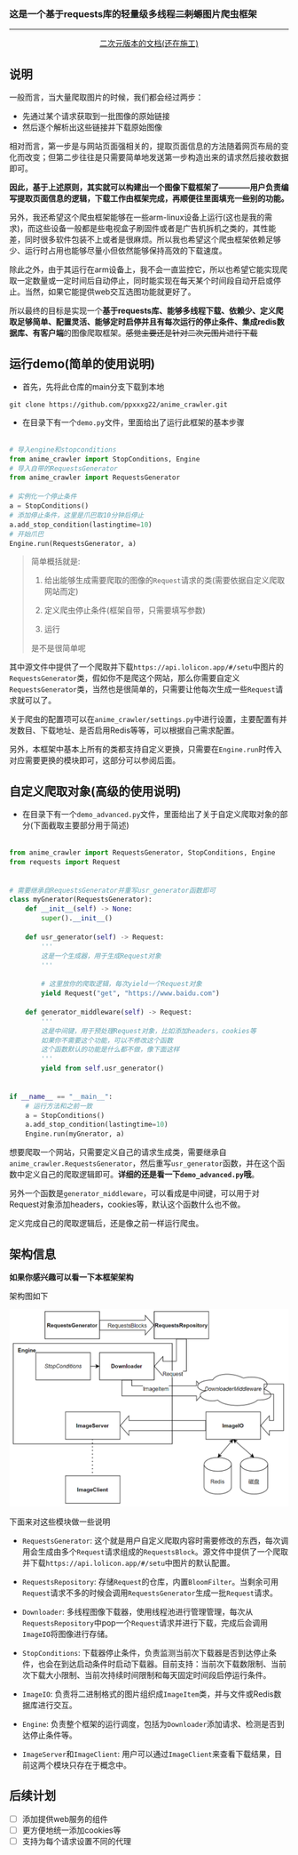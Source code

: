 ### 这是一个基于requests库的轻量级多线程~~二刺螈~~图片爬虫框架

---

<div align="center">
  <a href="docs/二刺螈README.md"> 二次元版本的文档(还在施工) </a>
</div>

## 说明

一般而言，当大量爬取图片的时候，我们都会经过两步：

- 先通过某个请求获取到一批图像的原始链接
- 然后逐个解析出这些链接并下载原始图像

相对而言，第一步是与网站页面强相关的，提取页面信息的方法随着网页布局的变化而改变；但第二步往往是只需要简单地发送第一步构造出来的请求然后接收数据即可。

**因此，基于上述原则，其实就可以构建出一个图像下载框架了————用户负责编写提取页面信息的逻辑，下载工作由框架完成，再顺便往里面填充一些别的功能。**

另外，我还希望这个爬虫框架能够在一些arm-linux设备上运行(这也是我的需求)，而这些设备一般都是些电视盒子刷固件或者是广告机拆机之类的，其性能差，同时很多软件包装不上或者是很麻烦。所以我也希望这个爬虫框架依赖足够少、运行时占用也能够尽量小但依然能够保持高效的下载速度。

除此之外，由于其运行在arm设备上，我不会一直监控它，所以也希望它能实现爬取一定数量或一定时间后自动停止，同时能实现在每天某个时间段自动开启或停止。当然，如果它能提供web交互选图功能就更好了。

所以最终的目标是实现一个**基于requests库、能够多线程下载、依赖少、定义爬取足够简单、配置灵活、能够定时启停并且有每次运行的停止条件、集成redis数据库、有客户端**的图像爬取框架。~~感觉主要还是针对二次元图片进行下载~~

## 运行demo(简单的使用说明)

- 首先，先将此仓库的main分支下载到本地

```
git clone https://github.com/ppxxxg22/anime_crawler.git
```

- 在目录下有一个`demo.py`文件，里面给出了运行此框架的基本步骤

```python

# 导入engine和stopconditions
from anime_crawler import StopConditions, Engine
# 导入自带的RequestsGenerator
from anime_crawler import RequestsGenerator

# 实例化一个停止条件
a = StopConditions()
# 添加停止条件，这里是爪巴取10分钟后停止
a.add_stop_condition(lastingtime=10)
# 开始爪巴
Engine.run(RequestsGenerator, a)

```

> 简单概括就是:
> 
> 1. 给出能够生成需要爬取的图像的`Request`请求的类(需要依据自定义爬取网站而定)
> 
> 2. 定义爬虫停止条件(框架自带，只需要填写参数)
> 
> 3. 运行
>
> 是不是很简单呢

其中源文件中提供了一个爬取并下载`https://api.lolicon.app/#/setu`中图片的`RequestsGenerator`类，假如你不是爬这个网站，那么你需要自定义`RequestsGenerator`类，当然也是很简单的，只需要让他每次生成一些`Request`请求就可以了。

关于爬虫的配置项可以在`anime_crawler/settings.py`中进行设置，主要配置有并发数目、下载地址、是否启用Redis等等，可以根据自己需求配置。

另外，本框架中基本上所有的类都支持自定义更换，只需要在`Engine.run`时传入对应需要更换的模块即可，这部分可以参阅后面。

## 自定义爬取对象(高级的使用说明)

- 在目录下有一个`demo_advanced.py`文件，里面给出了关于自定义爬取对象的部分(下面截取主要部分用于简述)

```python

from anime_crawler import RequestsGenerator, StopConditions, Engine
from requests import Request


# 需要继承自RequestsGenerator并重写usr_generator函数即可
class myGnerator(RequestsGenerator):
    def __init__(self) -> None:
        super().__init__()

    def usr_generator(self) -> Request:
        '''
        这是一个生成器，用于生成Request对象
        '''

        # 这里放你的爬取逻辑，每次yield一个Request对象
        yield Request("get", "https://www.baidu.com")

    def generator_middleware(self) -> Request:
        '''
        这是中间键，用于预处理Request对象，比如添加headers，cookies等
        如果你不需要这个功能，可以不修改这个函数
        这个函数默认的功能是什么都不做，像下面这样
        '''
        yield from self.usr_generator()


if __name__ == "__main__":
    # 运行方法和之前一致
    a = StopConditions()
    a.add_stop_condition(lastingtime=10)
    Engine.run(myGnerator, a)

```

想要爬取一个网站，只需要定义自己的请求生成类，需要继承自`anime_crawler.RequestsGenerator`，然后重写`usr_generator`函数，并在这个函数中定义自己的爬取逻辑即可。**详细的还是看一下`demo_advanced.py`哦**。

另外一个函数是`generator_middleware`，可以看成是中间键，可以用于对Request对象添加headers，cookies等，默认这个函数什么也不做。

定义完成自己的爬取逻辑后，还是像之前一样运行爬虫。

## 架构信息

**如果你感兴趣可以看一下本框架架构**

架构图如下

![](docs/imgs/架构图.png)

下面来对这些模块做一些说明

- `RequestsGenerator`: 这个就是用户自定义爬取内容时需要修改的东西，每次调用会生成由多个`Request`请求组成的`RequestsBlock`。源文件中提供了一个爬取并下载`https://api.lolicon.app/#/setu`中图片的默认配置。

- `RequestsRepository`: 存储`Request`的仓库，内置`BloomFilter`。当剩余可用`Request`请求不多的时候会调用`RequestsGenerator`生成一批`Request`请求。

- `Downloader`: 多线程图像下载器，使用线程池进行管理管理，每次从`RequestsRepository`中pop一个`Request`请求并进行下载，完成后会调用`ImageIO`将图像进行存储。

- `StopConditions`: 下载器停止条件，负责监测当前次下载器是否到达停止条件，也会在到达启动条件时启动下载器。目前支持：当前次下载数限制、当前次下载大小限制、当前次持续时间限制和每天固定时间段启停运行条件。

- `ImageIO`: 负责将二进制格式的图片组织成`ImageItem`类，并与文件或Redis数据库进行交互。

- `Engine`: 负责整个框架的运行调度，包括为`Downloader`添加请求、检测是否到达停止条件等。

- `ImageServer`和`ImageClient`: 用户可以通过`ImageClient`来查看下载结果，目前这两个模块只存在于概念中。

## 后续计划

- [ ] 添加提供web服务的组件
- [ ] 更方便地统一添加cookies等
- [ ] 支持为每个请求设置不同的代理

